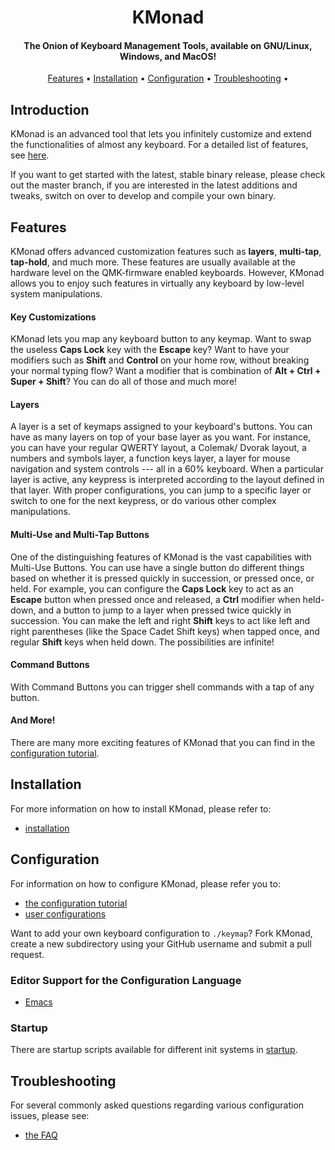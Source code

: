 <h1 align="center">
KMonad
<br>
</h1>

<h4 align="center">The Onion of Keyboard Management Tools, available on GNU/Linux, Windows, and MacOS!</h4>


<p align="center">
<a href="#features">Features</a> •
<a href="#installation">Installation</a> •
<a href="#configuration">Configuration</a> •
<a href="#troubleshooting">Troubleshooting</a> •
</p>

## Introduction

KMonad is an advanced tool that lets you infinitely customize and extend the functionalities of almost any keyboard. For a detailed list of features, see [here](#features).

If you want to get started with the latest, stable binary release, please check out the master branch, if you are interested in the latest additions and tweaks, switch on over to develop and compile your own binary.


## Features


KMonad offers advanced customization features such as **layers**, **multi-tap**, **tap-hold**, and much more. These features are usually available at the hardware level on the QMK-firmware enabled keyboards. However, KMonad allows you to enjoy such features in virtually any keyboard by low-level system manipulations.


#### Key Customizations

KMonad lets you map any keyboard button to any keymap. Want to swap the useless **Caps Lock** key with the **Escape** key? Want to have your modifiers such as **Shift** and **Control** on your home row, without breaking your normal typing flow? Want a modifier that is combination of **Alt + Ctrl + Super + Shift**? You can do all of those and much more!

#### Layers

A layer is a set of keymaps assigned to your keyboard's buttons. You can have as many layers on top of your base layer as you want. For instance, you can have your regular QWERTY layout, a Colemak/ Dvorak layout, a numbers and symbols layer, a function keys layer, a layer for mouse navigation and system controls --- all in a 60% keyboard. When a particular layer is active, any keypress is interpreted according to the layout defined in that layer. With proper configurations, you can jump to a specific layer or switch to one for the next keypress, or do various other complex manipulations.

#### Multi-Use and Multi-Tap Buttons

One of the distinguishing features of KMonad is the vast capabilities with Multi-Use Buttons. You can use have a single button do different things based on whether it is pressed quickly in succession, or pressed once, or held. For example, you can configure the **Caps Lock** key to act as an **Escape** button when pressed once and released, a **Ctrl** modifier when held-down, and a button to jump to a layer when pressed twice quickly in succession. You can make the left and right **Shift** keys to act like left and right parentheses (like the Space Cadet Shift keys) when tapped once, and regular **Shift** keys when held down. The possibilities are infinite!

#### Command Buttons

With Command Buttons you can trigger shell commands with a tap of any button.

#### And More!

There are many more exciting features of KMonad that you can find in the [configuration tutorial](keymap/tutorial.kbd).


## Installation
For more information on how to install KMonad, please refer to:
- [installation](doc/installation.md)

## Configuration

For information on how to configure KMonad, please refer you to:
- [the configuration tutorial](keymap/tutorial.kbd)
- [user configurations](keymap/user)

Want to add your own keyboard configuration to `./keymap`? Fork KMonad, create a new subdirectory using your GitHub username and submit a pull request.

### Editor Support for the Configuration Language
- [Emacs](https://github.com/slotThe/kbd-mode)

### Startup
There are startup scripts available for different init systems in
[startup](startup/).

## Troubleshooting
For several commonly asked questions regarding various configuration issues, please see:
- [the FAQ](doc/faq.md)
